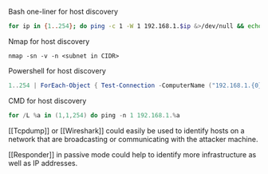 Bash one-liner for host discovery
```bash
for ip in {1..254}; do ping -c 1 -W 1 192.168.1.$ip &>/dev/null && echo "Host 192.168.1.$ip is up"; done
```

Nmap for host discovery
```shell
nmap -sn -v -n <subnet in CIDR>
```

Powershell for host discovery
```powershell
1..254 | ForEach-Object { Test-Connection -ComputerName ("192.168.1.{0}" -f $_) -Count 1 }
```

CMD for host discovery
```powershell
for /L %a in (1,1,254) do ping -n 1 192.168.1.%a
```

[[Tcpdump]] or [[Wireshark]] could easily be used to identify hosts on a network that are broadcasting or communicating with the attacker machine. 

[[Responder]] in passive mode could help to identify more infrastructure as well as IP addresses. 
